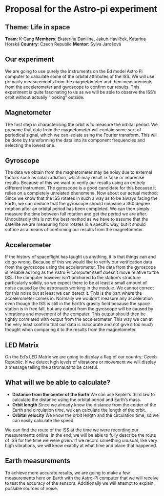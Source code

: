 # **Proposal for the Astro-pi experiment**

## Theme: Life in space
**Team**: K-Gang
**Members**: Ekaterina Danilina, Jakub Havlíček, Katarína Horská
**Country**: Czech Republic
**Mentor**: Sylva Jarošová

## Our experiment 
We are going to use purely the instruments on the Ed model Astro Pi computer to calculate some of the orbital attributes of the ISS. We will use primarily measurements from the magnetometer and then measurements from the accelerometer and gyroscope to confirm our results. This experiment is quite fascinating to us as we will be able to observe the ISS’s orbit without actually “looking” outside.

## Magnetometer
The first step in characterising the orbit is to measure the orbital period. We presume that data from the magnetometer will contain some sort of periodical signal, which we can isolate using the Fourier transform. This will be done by transforming the data into its component frequencies and selecting the lowest one.

## Gyroscope
The data we obtain from the magnetometer may be noisy due to external factors such as solar radiation, which may result in false or imprecise results. Because of this we want to verify our results using an entirely different instrument. The gyroscope is a good candidate for this because it relies on a completely unrelated phenomena. Now about our actual method; Since we know that the ISS rotates in such a way as to be always facing the Earth, we can deduce that the gyroscope should measure a 360 degree rotation after an orbital period has been completed. We can then simply measure the time between full rotation and get the period we are after. Undoubtedly this is not the best method as we have to assume that the satellite we are measuring from rotates in a specific way, but it should suffice as a means of confirming our results from the magnetometer.

## Accelerometer
If the history of spaceflight has taught us anything, it is that things can and do go wrong. Because of this we would like to verify our verification data from the gyroscope using the accelerometer. The data from the gyroscope is reliable as long as the Astro Pi computer itself doesn’t move relative to the ISS. The computer however isn’t anchored to the station’s structure particularly solidly, so we expect there to be at least a small amount of noise caused by the astronauts working in the module. We cannot correct for this noise but at least we can detect it. This is the part where the accelerometer comes in. Normally we wouldn’t measure any acceleration even though the ISS is still in the Earth’s gravity field because the space station is in free fall, but any output from the gyroscope will be caused by vibrations and movement of the computer. This output should then be tightly correlated with output from the accelerometer. This way we can at the very least confirm that our data is inaccurate and not give it too much thought when comparing it to the results from the magnetometer.

## LED Matrix
On the Ed’s LED Matrix we are going to display a flag of our country: Czech Republic. If we detect high levels of vibrations or movement we will display a message telling the astronauts to be careful.




## What will we be able to calculate?
* **Distance from the center of the Earth**
We can use Kepler’s third law to calculate the distance using the orbital period and Earth’s mass.
* **Orbit length**
Since we already know the distance from the center of the Earth and circulation time, we can calculate the length of the orbit.
* **Orbital velocity**
We know the orbit length and the circulation time, so we can easily calculate the speed.

We can find the route of the ISS at the time we were recording our measurements online. In the end, we will be able to fully describe the route of ISS for the time we were given. If we record something unusual, like very high vibrations, we will know exactly at what time and place that happened. 

## Earth measurements
To achieve more accurate results, we are going to make a few measurements here on Earth with the Astro-Pi computer that we will receive to test the accuracy of the sensors. Additionally we will attempt to explain possible sources of noise.




